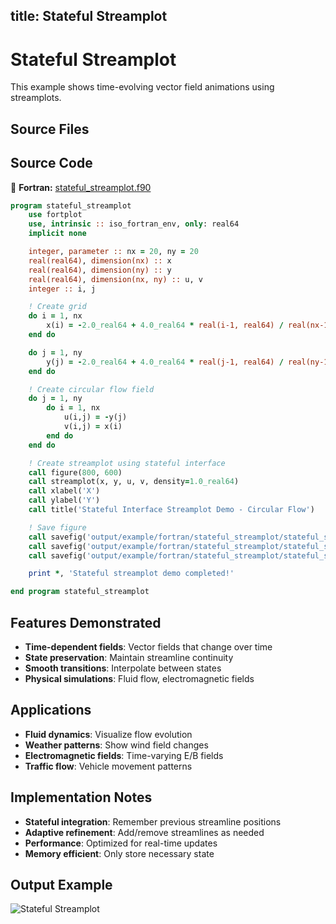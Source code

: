 title: Stateful Streamplot
---

# Stateful Streamplot

This example shows time-evolving vector field animations using streamplots.

## Source Files

## Source Code

🔷 **Fortran:** [stateful_streamplot.f90](https://github.com/lazy-fortran/fortplot/blob/main/example/fortran/stateful_streamplot/stateful_streamplot.f90)

```fortran
program stateful_streamplot
    use fortplot
    use, intrinsic :: iso_fortran_env, only: real64
    implicit none

    integer, parameter :: nx = 20, ny = 20
    real(real64), dimension(nx) :: x
    real(real64), dimension(ny) :: y
    real(real64), dimension(nx, ny) :: u, v
    integer :: i, j

    ! Create grid
    do i = 1, nx
        x(i) = -2.0_real64 + 4.0_real64 * real(i-1, real64) / real(nx-1, real64)
    end do

    do j = 1, ny
        y(j) = -2.0_real64 + 4.0_real64 * real(j-1, real64) / real(ny-1, real64)
    end do

    ! Create circular flow field
    do j = 1, ny
        do i = 1, nx
            u(i,j) = -y(j)
            v(i,j) = x(i)
        end do
    end do

    ! Create streamplot using stateful interface
    call figure(800, 600)
    call streamplot(x, y, u, v, density=1.0_real64)
    call xlabel('X')
    call ylabel('Y')
    call title('Stateful Interface Streamplot Demo - Circular Flow')

    ! Save figure
    call savefig('output/example/fortran/stateful_streamplot/stateful_streamplot.png')
    call savefig('output/example/fortran/stateful_streamplot/stateful_streamplot.pdf')
    call savefig('output/example/fortran/stateful_streamplot/stateful_streamplot.txt')

    print *, 'Stateful streamplot demo completed!'

end program stateful_streamplot
```

## Features Demonstrated

- **Time-dependent fields**: Vector fields that change over time
- **State preservation**: Maintain streamline continuity
- **Smooth transitions**: Interpolate between states
- **Physical simulations**: Fluid flow, electromagnetic fields

## Applications

- **Fluid dynamics**: Visualize flow evolution
- **Weather patterns**: Show wind field changes
- **Electromagnetic fields**: Time-varying E/B fields
- **Traffic flow**: Vehicle movement patterns

## Implementation Notes

- **Stateful integration**: Remember previous streamline positions
- **Adaptive refinement**: Add/remove streamlines as needed
- **Performance**: Optimized for real-time updates
- **Memory efficient**: Only store necessary state

## Output Example

![Stateful Streamplot](media/examples/stateful_streamplot.png)
